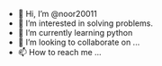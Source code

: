 - 👋 Hi, I’m @noor20011
- 👀 I’m interested in solving problems.
- 🌱 I’m currently learning python
- 💞️ I’m looking to collaborate on ...
- 📫 How to reach me ...

<!---
noor20011/noor20011 is a ✨ special ✨ repository because its `README.md` (this file) appears on your GitHub profile.
You can click the Preview link to take a look at your changes.
--->
